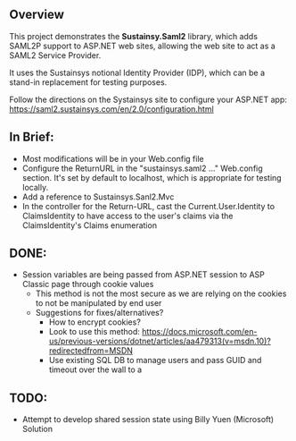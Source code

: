 ## Overview
This project demonstrates the **Sustainsy.Saml2** library, which adds SAML2P support to ASP.NET web sites, allowing the web site to act as a SAML2 Service Provider.

It uses the Sustainsys notional Identity Provider (IDP), which can be a stand-in replacement for testing purposes.

Follow the directions on the Systainsys site to configure your ASP.NET app: https://saml2.sustainsys.com/en/2.0/configuration.html

## In Brief:
- Most modifications will be in your Web.config file
- Configure the ReturnURL in the "sustainsys.saml2 ..." Web.config section. It's set by default to localhost, which is appropriate for testing locally.
- Add a reference to Sustainsys.Sanl2.Mvc
- In the controller for the Return-URL, cast the Current.User.Identity to ClaimsIdentity to have access to the user's claims via the ClaimsIdentity's Claims enumeration

## DONE:
- Session variables are being passed from ASP.NET session to ASP Classic page through cookie values
  - This method is not the most secure as we are relying on the cookies to not be manipulated by end user
  - Suggestions for fixes/alternatives?
    - How to encrypt cookies?
    - Look to use this method: https://docs.microsoft.com/en-us/previous-versions/dotnet/articles/aa479313(v=msdn.10)?redirectedfrom=MSDN
    - Use existing SQL DB to manage users and pass GUID and timeout over the wall to a

## TODO:
- Attempt to develop shared session state using Billy Yuen (Microsoft) Solution